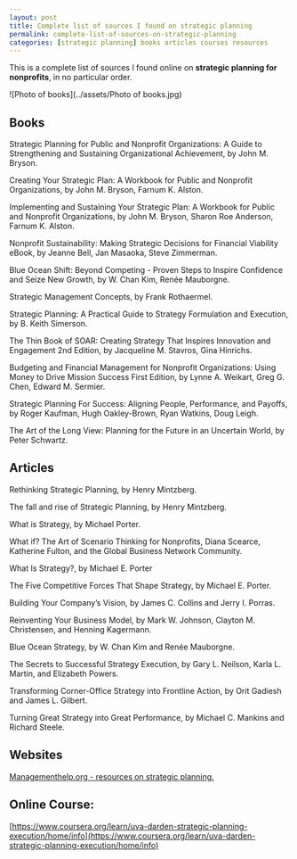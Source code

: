 ```yaml
---
layout: post
title: Complete list of sources I found on strategic planning
permalink: complete-list-of-sources-on-strategic-planning
categories: [strategic planning] books articles courses resources
---
```

This is a complete list of sources I found online on **strategic planning for nonprofits**, in no particular order.

![Photo of books](../assets/Photo of books.jpg)

## Books

Strategic Planning for Public and Nonprofit Organizations: A Guide to Strengthening and Sustaining Organizational Achievement, by John M. Bryson.

Creating Your Strategic Plan: A Workbook for Public and Nonprofit Organizations, by John M. Bryson, Farnum K. Alston.

Implementing and Sustaining Your Strategic Plan: A Workbook for Public and Nonprofit Organizations, by John M. Bryson, Sharon Roe Anderson, Farnum K. Alston.  

Nonprofit Sustainability: Making Strategic Decisions for Financial Viability eBook, by Jeanne Bell, Jan Masaoka, Steve Zimmerman.

Blue Ocean Shift: Beyond Competing - Proven Steps to Inspire Confidence and Seize New Growth, by W. Chan Kim, Renée Mauborgne.

Strategic Management Concepts, by Frank Rothaermel.

Strategic Planning: A Practical Guide to Strategy Formulation and Execution, by B. Keith Simerson.

The Thin Book of SOAR: Creating Strategy That Inspires Innovation and Engagement 2nd Edition, by Jacqueline M. Stavros, Gina Hinrichs.

Budgeting and Financial Management for Nonprofit Organizations: Using Money to Drive Mission Success First Edition, by Lynne A. Weikart, Greg G. Chen, Edward M. Sermier. 

Strategic Planning For Success: Aligning People, Performance, and Payoffs, by Roger Kaufman, Hugh Oakley-Brown, Ryan Watkins, Doug Leigh.

The Art of the Long View: Planning for the Future in an Uncertain World, by Peter Schwartz.



## Articles

Rethinking Strategic Planning, by Henry Mintzberg.

The fall and rise of Strategic Planning, by Henry Mintzberg.

What is Strategy, by Michael Porter.

What if? The Art of Scenario Thinking for Nonprofits, Diana Scearce, Katherine Fulton, and the Global Business Network Community.

What Is Strategy?, by Michael E. Porter

The Five Competitive Forces That Shape Strategy, by Michael E. Porter.

Building Your Company’s Vision, by James C. Collins and Jerry I. Porras.

Reinventing Your Business Model, by Mark W. Johnson, Clayton M. Christensen, and Henning Kagermann.

Blue Ocean Strategy, by W. Chan Kim and Renée Mauborgne.

The Secrets to Successful Strategy Execution, by Gary L. Neilson, Karla L. Martin, and Elizabeth Powers.

Transforming Corner-Office Strategy into Frontline Action, by Orit Gadiesh and James L. Gilbert.

Turning Great Strategy into Great Performance, by Michael C. Mankins and Richard Steele. 



## Websites

[Managementhelp.org - resources on strategic planning.](https://managementhelp.org/strategicplanning/index.htm#anchor1234?ts=1612480172)



## Online Course: 

[https://www.coursera.org/learn/uva-darden-strategic-planning-execution/home/info](https://www.coursera.org/learn/uva-darden-strategic-planning-execution/home/info)

